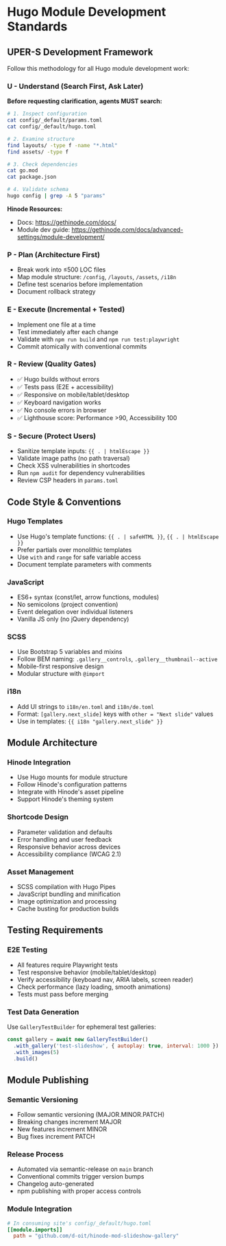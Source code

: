 # Hugo Module Development Standards

## UPER-S Development Framework

Follow this methodology for all Hugo module development work:

### U - Understand (Search First, Ask Later)
**Before requesting clarification, agents MUST search:**
```bash
# 1. Inspect configuration
cat config/_default/params.toml
cat config/_default/hugo.toml

# 2. Examine structure
find layouts/ -type f -name "*.html"
find assets/ -type f

# 3. Check dependencies
cat go.mod
cat package.json

# 4. Validate schema
hugo config | grep -A 5 "params"
```

**Hinode Resources:**
- Docs: https://gethinode.com/docs/
- Module dev guide: https://gethinode.com/docs/advanced-settings/module-development/

### P - Plan (Architecture First)
- Break work into ≤500 LOC files
- Map module structure: `/config`, `/layouts`, `/assets`, `/i18n`
- Define test scenarios before implementation
- Document rollback strategy

### E - Execute (Incremental + Tested)
- Implement one file at a time
- Test immediately after each change
- Validate with `npm run build` and `npm run test:playwright`
- Commit atomically with conventional commits

### R - Review (Quality Gates)
- ✅ Hugo builds without errors
- ✅ Tests pass (E2E + accessibility)
- ✅ Responsive on mobile/tablet/desktop
- ✅ Keyboard navigation works
- ✅ No console errors in browser
- ✅ Lighthouse score: Performance >90, Accessibility 100

### S - Secure (Protect Users)
- Sanitize template inputs: `{{ . | htmlEscape }}`
- Validate image paths (no path traversal)
- Check XSS vulnerabilities in shortcodes
- Run `npm audit` for dependency vulnerabilities
- Review CSP headers in `params.toml`

## Code Style & Conventions

### Hugo Templates
- Use Hugo's template functions: `{{ . | safeHTML }}`, `{{ . | htmlEscape }}`
- Prefer partials over monolithic templates
- Use `with` and `range` for safe variable access
- Document template parameters with comments

### JavaScript
- ES6+ syntax (const/let, arrow functions, modules)
- No semicolons (project convention)
- Event delegation over individual listeners
- Vanilla JS only (no jQuery dependency)

### SCSS
- Use Bootstrap 5 variables and mixins
- Follow BEM naming: `.gallery__controls`, `.gallery__thumbnail--active`
- Mobile-first responsive design
- Modular structure with `@import`

### i18n
- Add UI strings to `i18n/en.toml` and `i18n/de.toml`
- Format: `[gallery.next_slide]` keys with `other = "Next slide"` values
- Use in templates: `{{ i18n "gallery.next_slide" }}`

## Module Architecture

### Hinode Integration
- Use Hugo mounts for module structure
- Follow Hinode's configuration patterns
- Integrate with Hinode's asset pipeline
- Support Hinode's theming system

### Shortcode Design
- Parameter validation and defaults
- Error handling and user feedback
- Responsive behavior across devices
- Accessibility compliance (WCAG 2.1)

### Asset Management
- SCSS compilation with Hugo Pipes
- JavaScript bundling and minification
- Image optimization and processing
- Cache busting for production builds

## Testing Requirements

### E2E Testing
- All features require Playwright tests
- Test responsive behavior (mobile/tablet/desktop)
- Verify accessibility (keyboard nav, ARIA labels, screen reader)
- Check performance (lazy loading, smooth animations)
- Tests must pass before merging

### Test Data Generation
Use `GalleryTestBuilder` for ephemeral test galleries:
```javascript
const gallery = await new GalleryTestBuilder()
  .with_gallery('test-slideshow', { autoplay: true, interval: 1000 })
  .with_images(5)
  .build()
```

## Module Publishing

### Semantic Versioning
- Follow semantic versioning (MAJOR.MINOR.PATCH)
- Breaking changes increment MAJOR
- New features increment MINOR
- Bug fixes increment PATCH

### Release Process
- Automated via semantic-release on `main` branch
- Conventional commits trigger version bumps
- Changelog auto-generated
- npm publishing with proper access controls

### Module Integration
```toml
# In consuming site's config/_default/hugo.toml
[[module.imports]]
  path = "github.com/d-oit/hinode-mod-slideshow-gallery"